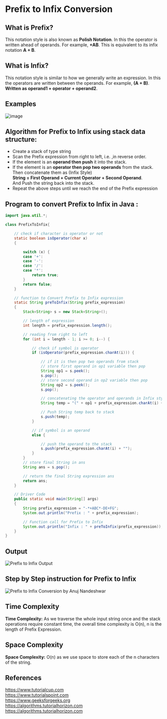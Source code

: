 # Prefix to Infix Conversion

## What is Prefix?

This notation style is also known as **Polish Notation**. In this the operator is written ahead of operands. For example, **+AB**. This is equivalent to its infix notation **A + B**.

## What is Infix?

This notation style is similar to how we generally write an expression. In this the operators are written between the operands. For example, **(A + B)**.\
**Written as operand1 + operator + operand2**.

## Examples

![image](https://user-images.githubusercontent.com/78202785/141856282-72dcd26a-e33d-4a1a-b1df-0da81f254bc6.png)

## Algorithm for Prefix to Infix using stack data structure:

- Create a stack of type string
- Scan the Prefix expression from right to left, i.e. ,in reverse order.
- If the element is an **operand then push** it into the stack.
- If the element is an **operator then pop two operands** from the stack.
  Then concatenate them as (Infix Style) \
  **String = First Operand + Current Operator + Second Operand**. \
  And Push the string back into the stack.
- Repeat the above steps until we reach the end of the Prefix expression

## Program to convert Prefix to Infix in Java :

```java
import java.util.*;

class PrefixToInfix{

	// check if character is operator or not
	static boolean isOperator(char x)
	{

		switch (x) {
		case '+':
		case '-':
		case '/':
		case '*':
			return true;
		}
		return false;
	}

	// function to Convert Prefix to Infix expression
    static String preToInfix(String prefix_expression)
    {
        Stack<String> s = new Stack<String>();

        // length of expression
        int length = prefix_expression.length();

        // reading from right to left
        for (int i = length - 1; i >= 0; i--) {

            // check if symbol is operator
            if (isOperator(prefix_expression.charAt(i))) {

                // if it is then pop two operands from stack
                // store first operand in op1 variable then pop
                String op1 = s.peek();
                s.pop();
                // store second operand in op2 variable then pop
                String op2 = s.peek();
                s.pop();

                // concatenating the operator and operands in Infix style
                String temp = "(" + op1 + prefix_expression.charAt(i) + op2 + ")";

                // Push String temp back to stack
                s.push(temp);
            }

            // if symbol is an operand
            else {

                // push the operand to the stack
                s.push(prefix_expression.charAt(i) + "");
            }
        }
        // store final String in ans
        String ans = s.pop();

        // return the final String expression ans
        return ans;
    }

    // Driver Code
    public static void main(String[] args)
    {
        String prefix_expression = "-*+ABC*-DE+FG";
        System.out.println("Prefix : " + prefix_expression);

        // Function call for Prefix to Infix
        System.out.println("Infix : " + preToInfix(prefix_expression));
    }
}
```

## Output

![Prefix to Infix Output](https://user-images.githubusercontent.com/78202785/142072854-a4947639-69ee-47e1-b027-2b618caf0643.PNG)

## Step by Step instruction for Prefix to Infix

![Prefix to Infix Conversion by Anuj Nandeshwar](https://user-images.githubusercontent.com/78202785/142072789-005d59cf-389c-4345-b13f-863b21df28be.png)

## Time Complexity

**Time Complexity:** As we traverse the whole input string once and the stack operations require constant time, the overall time complexity is O(n), n is the length of Prefix Expression.

## Space Complexity

**Space Complexity:** O(n) as we use space to store each of the n characters of the string.

## References

https://www.tutorialcup.com \
https://www.tutorialspoint.com \
https://www.geeksforgeeks.org \
https://algorithms.tutorialhorizon.com \
https://algorithms.tutorialhorizon.com
